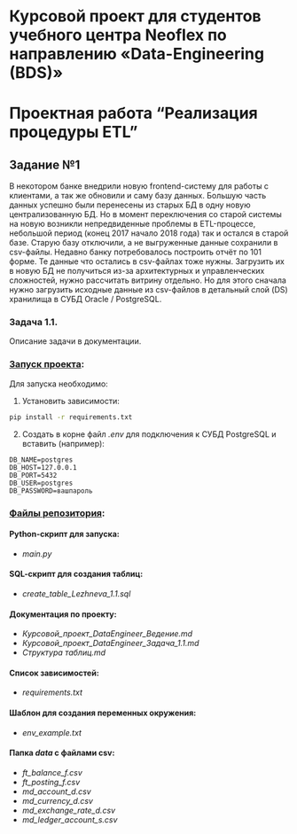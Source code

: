 # Курсовой проект для студентов учебного центра Neoflex по направлению «Data-Engineering (BDS)»

# Проектная работа “Реализация процедуры ETL”

## Задание №1

В некотором банке внедрили новую frontend-систему для работы с клиентами, а так же обновили и саму базу данных. Большую часть данных успешно были перенесены из старых БД в одну новую централизованную БД.  Но в момент переключения со старой системы на новую возникли непредвиденные проблемы в ETL-процессе, небольшой период (конец 2017 начало 2018 года) так и остался в старой базе. Старую базу отключили, а не выгруженные данные сохранили в csv-файлы. Недавно банку потребовалось построить отчёт по 101 форме. Те данные что остались в csv-файлах тоже нужны. Загрузить их в новую БД не получиться из-за архитектурных и управленческих сложностей, нужно рассчитать витрину отдельно. Но для этого сначала нужно загрузить исходные данные из csv-файлов в детальный слой (DS) хранилища в СУБД Oracle / PostgreSQL.

### Задача 1.1.

Описание задачи в документации.

### <u>Запуск проекта</u>:

Для запуска необходимо:

1. Установить зависимости:

```bash
pip install -r requirements.txt
```
2. Создать в корне файл _.env_ для подключения к СУБД PostgreSQL и вставить (например):

```base
DB_NAME=postgres
DB_HOST=127.0.0.1
DB_PORT=5432
DB_USER=postgres
DB_PASSWORD=вашпароль
```

### <u>Файлы репозитория</u>:

#### Python-cкрипт для запуска:

* _main.py_

#### SQL-cкрипт для создания таблиц:

* _create_table_Lezhneva_1.1.sql_

#### Документация по проекту:

* _Курсовой_проект_DataEngineer_Ведение.md_
* _Курсовой_проект_DataEngineer_Задача_1.1.md_
* _Структура таблиц.md_

#### Список зависимостей:

* _requirements.txt_

#### Шаблон для создания переменных окружения:

* _env_example.txt_

#### Папка _data_ с файлами csv:

* _ft_balance_f.csv_
* _ft_posting_f.csv_
* _md_account_d.csv_
* _md_currency_d.csv_
* _md_exchange_rate_d.csv_
* _md_ledger_account_s.csv_
